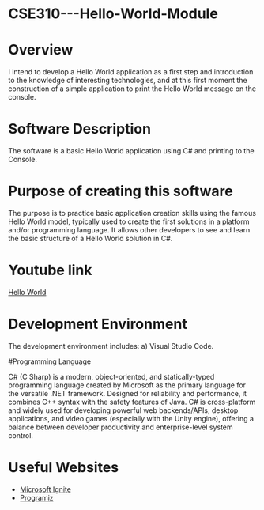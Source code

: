 # CSE310---Hello-World-Module

# Overview

I intend to develop a Hello World application as a first step and introduction to the knowledge of interesting technologies, and at this first moment the construction of a simple application to print the Hello World message on the console.

# Software Description
The software is a basic Hello World application using C# and printing to the Console.

# Purpose of creating this software
The purpose is to practice basic application creation skills using the famous Hello World model, typically used to create the first solutions in a platform and/or programming language. It allows other developers to see and learn the basic structure of a Hello World solution in C#.

# Youtube link

[Hello World](https://youtu.be/oH4_1DvZG8k)

# Development Environment

The development environment includes:
a) Visual Studio Code.

#Programming Language

C# (C Sharp) is a modern, object-oriented, and statically-typed programming language created by Microsoft as the primary language for the versatile .NET framework. Designed for reliability and performance, it combines C++ syntax with the safety features of Java. C# is cross-platform and widely used for developing powerful web backends/APIs, desktop applications, and video games (especially with the Unity engine), offering a balance between developer productivity and enterprise-level system control.

# Useful Websites

* [Microsoft Ignite](https://learn.microsoft.com/en-us/dotnet/csharp/)
* [Programiz](https://www.programiz.com/csharp-programming)
